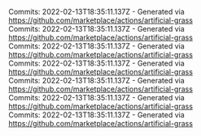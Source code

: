 Commits: 2022-02-13T18:35:11.137Z - Generated via https://github.com/marketplace/actions/artificial-grass
<br>
Commits: 2022-02-13T18:35:11.137Z - Generated via https://github.com/marketplace/actions/artificial-grass
<br>
Commits: 2022-02-13T18:35:11.137Z - Generated via https://github.com/marketplace/actions/artificial-grass
<br>
Commits: 2022-02-13T18:35:11.137Z - Generated via https://github.com/marketplace/actions/artificial-grass
<br>
Commits: 2022-02-13T18:35:11.137Z - Generated via https://github.com/marketplace/actions/artificial-grass
<br>
Commits: 2022-02-13T18:35:11.137Z - Generated via https://github.com/marketplace/actions/artificial-grass
<br>
Commits: 2022-02-13T18:35:11.137Z - Generated via https://github.com/marketplace/actions/artificial-grass
<br>
